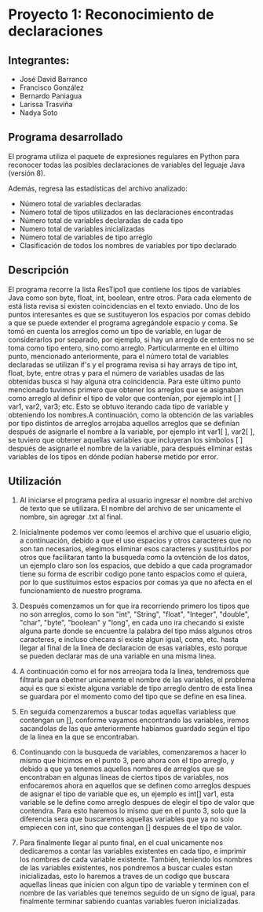 # Proyecto 1: Reconocimiento de declaraciones

## Integrantes: 


* José David Barranco 
* Francisco González
* Bernardo Paniagua
* Larissa Trasviña
* Nadya Soto

## Programa desarrollado

El programa utiliza el paquete de expresiones regulares en Python para reconocer todas las posibles declaraciones de variables del leguaje Java (versión 8). 

Además, regresa las estadísticas del archivo analizado:

* Número total de variables declaradas
* Número total de tipos utilizados en las declaraciones encontradas
* Número total de variables declaradas de cada tipo
* Numero total de variables inicializadas
* Número total de variables de tipo arreglo
* Clasificación de todos los nombres de variables por tipo declarado

## Descripción
El programa recorre la lista ResTipo1 que contiene los tipos de variables Java como son byte, float, int, boolean, entre otros. Para cada elemento de está lista revisa si existen coincidencias en el texto enviado. 
Uno de los puntos interesantes es que se sustituyeron los espacios por comas debido a que se puede extender el programa agregándole espacio y coma. 
Se tomó en cuenta los arreglos como un tipo de variable, en lugar de considerarlos por separado, por ejemplo, si hay un arreglo de enteros no se toma como tipo entero, sino como arreglo.
Particularmente en el último punto, mencionado anteriormente, para el número total de variables declaradas se utilizan if's y el programa revisa si hay arrays de tipo int, float, byte, entre otras y para el número de variables usadas de las obtenidas busca si hay alguna otra coincidencia. Para este último punto mencionado tuvimos primero que obtener los arreglos que se asignaban como arreglo al definir el tipo de valor que contenían, por ejemplo int [ ] var1, var2, var3; etc.
Esto se obtuvo iterando cada tipo de variable y obteniendo los nombres.A continuación, como la obtención de las variables por tipo distintos de arreglos arrojaba aquellos arreglos que se definían después de asignarle el nombre a la variable, por ejemplo int var1[ ], var2[ ], se tuviero que obtener aquellas variables que incluyeran los símbolos [ ] después de asignarle el nombre de la variable, para después eliminar estás variables de los tipos en dónde podían haberse metido por error.


## Utilización

1. Al iniciarse el programa pedira al usuario ingresar el nombre del archivo de texto que se utilizara.
El nombre del archivo de ser unicamente el nombre, sin agregar .txt al final.
2. Inicialmente podemos ver como leemos el archivo que el usuario eligio, a continuación, debido a que el uso espacios y otros caracteres que no son tan necesarios, elegimos eliminar esos caracteres y sustituirlos por otros que facilitaran tanto la busqueda como la ovtención de los datos, un ejemplo claro son los espacios, que debido a que cada programador tiene su forma de escribir codigo pone tanto espacios como el quiera, por lo que sustituimos estos espacios por comas ya que no afecta en el funcionamiento de nuestro programa.
3. Después comenzamos un for que ira recorriendo primero los tipos que no son arreglos, como lo son "int", "String", "float", "Integer", "double", "char", "byte", "boolean" y "long", en cada uno ira checando si existe alguna parte donde se encuentre la palabra del tipo máss algunos otros caracteres, e incluso checara si existe algun igual, coma, etc. hasta llegar al final de la linea de declaracion de esas variables, esto porque se pueden declarar mas de una variable en una misma linea.
4. A continuación como el for nos arreojara toda la linea, tendremoss que filtrarla para obetner unicamente el nombre de las variables, el problema aqui es que si existe alguna variable de tipo arreglo dentro de esta linea se guardara por el momento como del tipo que se define en esa linea.


5. En seguida comenzaremos a buscar todas aquellas variabless que contengan un [], conforme vayamos encontrando las variables, iremos sacandolas de las que anteriormente habiamos guardado según el tipo de la linea en la que se encontraban.

6. Continuando con la busqueda de variables, comenzaremos a hacer lo mismo que hicimos en el punto 3, pero ahora con el tipo arreglo, y debido a que ya tenemos aquellos nombres de arreglos que se encontraban en algunas lineas de ciertos tipos de variables, nos enfocaremos ahora en aquellos que se definen como arreglos despues de asignar el tipo de variable que es, un ejemplo es int[] var1, esta variable se le define como arreglo despues de elegir el tipo de valor que contendra.
Para esto haremos lo mismo que en el punto 3, solo que la diferencia sera que buscaremos aquellas variables que ya no solo empiecen con int, sino que contengan [] despues de el tipo de valor.

7. Para finalmente llegar al punto final, en el cual unicamente nos dedicaremos a contar las variables existentes en cada tipo, e imprimir los nombres de cada variable existente. También, teniendo los nombres de las variables existentes, nos pondremos a buscar cuales estan inicializadas, esto lo haremos a traves de un codigo que buscara aquellas lineas que inicien con algun tipo de variable y terminen con el nombre de las variables que tenemos seguido de un signo de igual, para finalmente terminar sabiendo cuantas variables fueron inicializadas.


